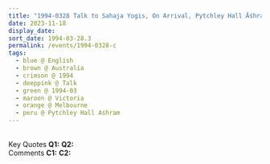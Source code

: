 ```yaml
---
title: "1994-0328 Talk to Sahaja Yogis, On Arrival, Pytchley Hall Āśhram, Croydon, Melbourne, Victoria, Australia"
date: 2023-11-18
display_date: 
sort_date: 1994-03-28.3
permalink: /events/1994-0328-c
tags:
  - blue @ English
  - brown @ Australia
  - crimson @ 1994
  - deeppink @ Talk
  - green @ 1994-03
  - maroon @ Victoria
  - orange @ Melbourne
  - peru @ Pytchley Hall Ashram
---
```


<br>

<wave-list>
  <list-title color="DarkSeaGreen" width="55">Key Quotes</list-title>
  <list-item color="BlanchedAlmond" width="280"><b>Q1:</b> <i></i></list-item>
  <list-item color="Lavender" width="280"><b>Q2:</b> <i></i></list-item>
</wave-list>

<br>

<wave-list>
  <list-title color="DarkSeaGreen" width="55">Comments</list-title>
  <list-item color="BlanchedAlmond" width="280"><b>C1:</b> <i></i></list-item>
  <list-item color="Lavender" width="280"><b>C2:</b> <i></i></list-item>
</wave-list>